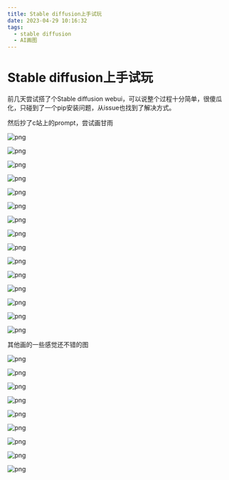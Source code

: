 ```yaml
---
title: Stable diffusion上手试玩
date: 2023-04-29 10:16:32
tags: 
  - stable diffusion
  - AI画图
---
```


# Stable diffusion上手试玩

前几天尝试搭了个Stable diffusion webui，可以说整个过程十分简单，很傻瓜化，只碰到了一个pip安装问题，从issue也找到了解决方式。

然后抄了c站上的prompt，尝试画甘雨


![png](/img/stable-diffusion/ganyu/00000-203646348.png)

![png](/img/stable-diffusion/ganyu/00007-203646355.png)

![png](/img/stable-diffusion/ganyu/00012-57429731.png)

![png](/img/stable-diffusion/ganyu/00017-57429736.png)

![png](/img/stable-diffusion/ganyu/00018-57429737.png)

![png](/img/stable-diffusion/ganyu/00019-57429738.png)

![png](/img/stable-diffusion/ganyu/00021-57429731.png)

![png](/img/stable-diffusion/ganyu/00023-57429733.png)

![png](/img/stable-diffusion/ganyu/00024-57429734.png)

![png](/img/stable-diffusion/ganyu/00025-57429735.png)

![png](/img/stable-diffusion/ganyu/00026-57429736.png)

![png](/img/stable-diffusion/ganyu/00029-57429739.png)

![png](/img/stable-diffusion/ganyu/00036-57429737.png)

![png](/img/stable-diffusion/ganyu/00046-57429738.png)

![png](/img/stable-diffusion/ganyu/00047-57429739.png)

其他画的一些感觉还不错的图

![png](/img/stable-diffusion/girl/00000-3139180977.png)

![png](/img/stable-diffusion/girl/00001-3139180978.png)

![png](/img/stable-diffusion/girl/00002-3139180979.png)

![png](/img/stable-diffusion/girl/00003-3139180980.png)

![png](/img/stable-diffusion/girl/00004-3139180981.png)

![png](/img/stable-diffusion/girl/00005-3139180982.png)

![png](/img/stable-diffusion/girl/00006-3139180983.png)

![png](/img/stable-diffusion/girl/00007-3139180984.png)

![png](/img/stable-diffusion/girl/00008-3139180985.png)
